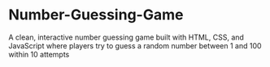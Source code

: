 # Number-Guessing-Game
A clean, interactive number guessing game built with HTML, CSS, and JavaScript where players try to guess a random number between 1 and 100 within 10 attempts

